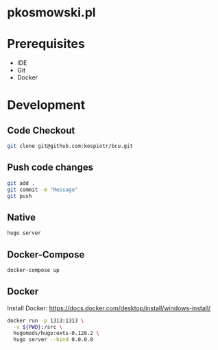 # pkosmowski.pl

# Prerequisites
- IDE
- Git
- Docker

# Development

## Code Checkout

```bash
git clone git@github.com:kospiotr/bcu.git
```

## Push code changes

```bash
git add .
git commit -m "Message"
git push
```

## Native

```bash
hugo server
```

## Docker-Compose
```bash
docker-compose up
```

## Docker

Install Docker: https://docs.docker.com/desktop/install/windows-install/

```bash
docker run -p 1313:1313 \
  -v ${PWD}:/src \
  hugomods/hugo:exts-0.128.2 \
  hugo server --bind 0.0.0.0
```
